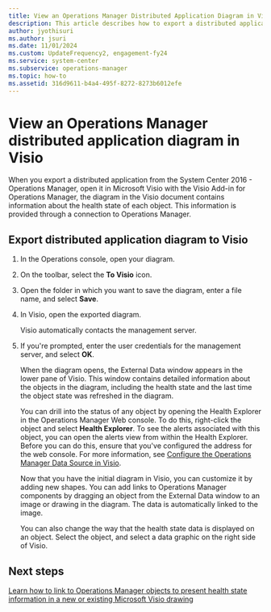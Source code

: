 ```yaml
---
title: View an Operations Manager Distributed Application Diagram in Visio
description: This article describes how to export a distributed application diagram in Visio format for modification and presentation in a custom Visio dashboard.
author: jyothisuri
ms.author: jsuri
ms.date: 11/01/2024
ms.custom: UpdateFrequency2, engagement-fy24
ms.service: system-center
ms.subservice: operations-manager
ms.topic: how-to
ms.assetid: 316d9611-b4a4-495f-8272-8273b6012efe
---
```


# View an Operations Manager distributed application diagram in Visio



When you export a distributed application from the System Center 2016 - Operations Manager, open it in Microsoft Visio with the Visio Add-in for Operations Manager, the diagram in the Visio document contains information about the health state of each object. This information is provided through a connection to Operations Manager.  

## Export distributed application diagram to Visio

1.  In the Operations console, open your diagram.  

2.  On the toolbar, select the **To Visio** icon.  

3.  Open the folder in which you want to save the diagram, enter a file name, and select **Save**.  

4.  In Visio, open the exported diagram.  

    Visio automatically contacts the management server.  

5.  If you're prompted, enter the user credentials for the management server, and select **OK**.  

    When the diagram opens, the External Data window appears in the lower pane of Visio. This window contains detailed information about the objects in the diagram, including the health state and the last time the object state was refreshed in the diagram.  

    You can drill into the status of any object by opening the Health Explorer in the Operations Manager Web console. To do this, right-click the object and select **Health Explorer**. To see the alerts associated with this object, you can open the alerts view from within the Health Explorer. Before you can do this, ensure that you've configured the address for the web console. For more information, see [Configure the Operations Manager Data Source in Visio](~/scom/manage-visio-addin-configure-datasource.md).  

    Now that you have the initial diagram in Visio, you can customize it by adding new shapes. You can add links to Operations Manager components by dragging an object from the External Data window to an image or drawing in the diagram. The data is automatically linked to the image.  

    You can also change the way that the health state data is displayed on an object. Select the object, and select a data graphic on the right side of Visio.  

## Next steps

[Learn how to link to Operations Manager objects to present health state information in a new or existing Microsoft Visio drawing](manage-visio-addin-link-objects.md)
